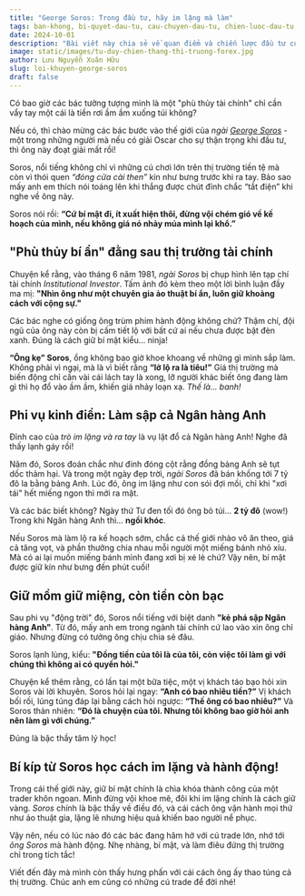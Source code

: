 ```yaml
---
title: "George Soros: Trong đầu tư, hãy im lặng mà làm"
tags: ban-khong, bi-quyet-dau-tu, cau-chuyen-dau-tu, chien-luoc-dau-tu, dau-tu-thong-minh, george-soros, giao-dich-ngoai-hoi, kinh-nghiem-trading, loi-nhuan-dau-tu, phan-tich-thi-truong, phat-trien-ban-than-trong-dau-tu, phi-vu-noi-tieng, quan-ly-rui-ro, tam-ly-dau-tu, thi-truong-tai-chinh
date: 2024-10-01
description: "Bài viết này chia sẻ về quan điểm và chiến lược đầu tư của George Soros, nhấn mạnh tầm quan trọng của việc im lặng và tập trung vào hiệu quả đầu tư."
image: static/images/tu-duy-chien-thang-thi-truong-forex.jpg
author: Lưu Nguyễn Xuân Hữu
slug: loi-khuyen-george-soros
draft: false
---
```


Có bao giờ các bác tưởng tượng mình là một "phù thủy tài chính" chỉ cần vẩy tay một cái là tiền rơi ầm ầm xuống túi không?

Nếu có, thì chào mừng các bác bước vào thế giới của _ngài [George Soros](https://xuanhuu.capital/loi-khuyen-cua-soros/)_ - một trong những người mà nếu có giải Oscar cho sự thận trọng khi đầu tư, thì ông này đoạt giải mất rồi!

Soros, nổi tiếng không chỉ vì những cú chơi lớn trên thị trường tiền tệ mà còn vì thói quen _“đóng cửa cài then”_ kín như bưng trước khi ra tay. Bảo sao mấy anh em thích nói toáng lên khi thắng được chút đỉnh chắc “tắt điện” khi nghe về ông này.

Soros nói rồi: **“Cứ bí mật đi, ít xuất hiện thôi, đừng vội chém gió về kế hoạch của mình, nếu không giá nó nhảy múa mình lại khổ.”**

## "Phù thủy bí ẩn" đằng sau thị trường tài chính

Chuyện kể rằng, vào tháng 6 năm 1981, _ngài Soros_ bị chụp hình lên tạp chí tài chính _Institutional Investor_. Tấm ảnh đó kèm theo một lời bình luận đầy ma mị: **"Nhìn ông như một chuyên gia ảo thuật bí ẩn, luôn giữ khoảng cách với cộng sự."**

Các bác nghe có giống ông trùm phim hành động không chứ? Thậm chí, đội ngũ của ông này còn bị cấm tiết lộ với bất cứ ai nếu chưa được bật đèn xanh. Đúng là cách giữ bí mật kiểu... ninja!

**“Ông kẹ” Soros**, ổng không bao giờ khoe khoang về những gì mình sắp làm. Không phải vì ngại, mà là vì biết rằng **“lỡ lộ ra là tiêu!”** Giá thị trường mà biến động chỉ cần vài cái lách tay là xong, lỡ người khác biết ông đang làm gì thì họ đổ vào ầm ầm, khiến giá nhảy loạn xạ. _Thế là... banh!_

## Phi vụ kinh điển: Làm sập cả Ngân hàng Anh

Đỉnh cao của _trò im lặng và ra tay_ là vụ lật đổ cả Ngân hàng Anh! Nghe đã thấy lạnh gáy rồi!

Năm đó, Soros đoán chắc như đinh đóng cột rằng đồng bảng Anh sẽ tụt dốc thảm hại. Và trong một ngày đẹp trời, _ngài Soros_ đã bán khống tới 7 tỷ đô la bằng bảng Anh. Lúc đó, ông im lặng như con sói đợi mồi, chỉ khi "xơi tái" hết miếng ngon thì mới ra mặt.

Và các bác biết không? Ngày thứ Tư đen tối đó ông bỏ túi... **2 tỷ đô** (wow!) Trong khi Ngân hàng Anh thì... **ngồi khóc**.

Nếu Soros mà làm lộ ra kế hoạch sớm, chắc cả thế giới nhào vô ăn theo, giá cả tăng vọt, và phần thưởng chia nhau mỗi người một miếng bánh nhỏ xíu. Mà có ai lại muốn miếng bánh mình đang xơi bị xé lẻ chứ? Vậy nên, bí mật được giữ kín như bưng đến phút cuối!

## Giữ mồm giữ miệng, còn tiền còn bạc

Sau phi vụ "động trời" đó, Soros nổi tiếng với biệt danh **"kẻ phá sập Ngân hàng Anh"**. Từ đó, mấy anh em trong ngành tài chính cứ lao vào xin ông chỉ giáo. Nhưng đừng có tưởng ông chịu chia sẻ đâu.

Soros lạnh lùng, kiểu: **"Đồng tiền của tôi là của tôi, còn việc tôi làm gì với chúng thì không ai có quyền hỏi."**

Chuyện kể thêm rằng, có lần tại một bữa tiệc, một vị khách táo bạo hỏi xin Soros vài lời khuyên. Soros hỏi lại ngay: **“Anh có bao nhiêu tiền?”** Vị khách bối rối, lúng túng đáp lại bằng cách hỏi ngược: **“Thế ông có bao nhiêu?”** Và Soros thản nhiên: **“Đó là chuyện của tôi. Nhưng tôi không bao giờ hỏi anh nên làm gì với chúng.”**

Đúng là bậc thầy tâm lý học!

## Bí kíp từ Soros học cách im lặng và hành động!

Trong cái thế giới này, giữ bí mật chính là chìa khóa thành công của một trader khôn ngoan. Mình đừng vội khoe mẽ, đôi khi im lặng chính là cách giữ vàng. _Soros_ chính là bậc thầy về điều đó, và cái cách ông vận hành mọi thứ như ảo thuật gia, lặng lẽ nhưng hiệu quả khiến bao người nể phục.

Vậy nên, nếu có lúc nào đó các bác đang hăm hở với cú trade lớn, nhớ tới _ông Soros_ mà hành động. Nhẹ nhàng, bí mật, và làm điêu đứng thị trường chỉ trong tích tắc!

Viết đến đây mà mình còn thấy hưng phấn với cái cách ông ấy thao túng cả thị trường. Chúc anh em cũng có những cú trade để đời nhé!